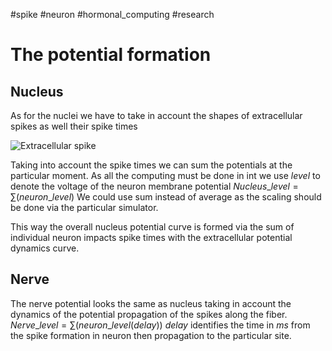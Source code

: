 #spike
#neuron 
#hormonal_computing 
#research

# The potential formation
## Nucleus
As  for the nuclei we have to take in account the shapes of extracellular spikes as well their spike times

![Extracellular spike](https://raw.githubusercontent.com/max-talanov/1/master/research_vault/Hormonal%20computing/Pasted%20image%2020220811150933.png)

Taking into account the spike times we can sum the potentials at the particular moment.
As all the computing must be done in int we use $level$ to denote the voltage of the neuron membrane potential
$Nucleus\_level = \sum(neuron\_level)$
We could use sum instead of average as the scaling should be done via the particular simulator.

This way the overall nucleus potential curve is formed via the sum of individual neuron impacts spike times with the extracellular potential dynamics curve.


## Nerve
The nerve potential looks the same as nucleus taking in account the  dynamics of the potential propagation of the spikes along the fiber.
$Nerve\_level = \sum(neuron\_level(delay))$
$delay$ identifies the time in $ms$ from the spike formation in neuron then propagation to the particular site.



